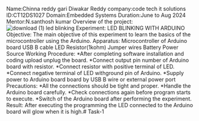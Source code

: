 Name:Chinna reddy gari Diwakar Reddy company:code tech it solutions ID:CT12DS1027 Domain:Embedded Systems Duration:June to Aug 2024 Mentor:N.santhosh kumar Overview of the project: ![download (1) led blinking](https://github.com/Diva707/Task-1/assets/173811028/0a8f4492-5e9d-4b44-81a1-12c9566e331b)
 Experiment: LED BLINKING WITH ARDUINO Objective: The main objective of this experiment to learn the basics of the microcontroller using the Arduino. Apparatus: Microcontroller of Arduino board USB B cable LED Resistor(1kohm) Jumper wires Battery Power                                                                                                
Source Working Procedure: *After completing software installation and coding upload unplug the board. *Connect output pin number of Arduino board with resistor. *Connect resistor with positive terminal of LED. *Connect negative terminal of LED withground pin of Arduino. *Supply power to Arduino board board by USB B wire or external power port  
 Precautions: *All the connections should be tight and proper. *Handle the Arduino board carefully. *Check connections again before program starts to execute. *Switch of the Arduino board after performing the experiment.                                                                                                                            
 Result: After executing the programming the LED connected to the Arduino board will glow when it is high.# Task-1
